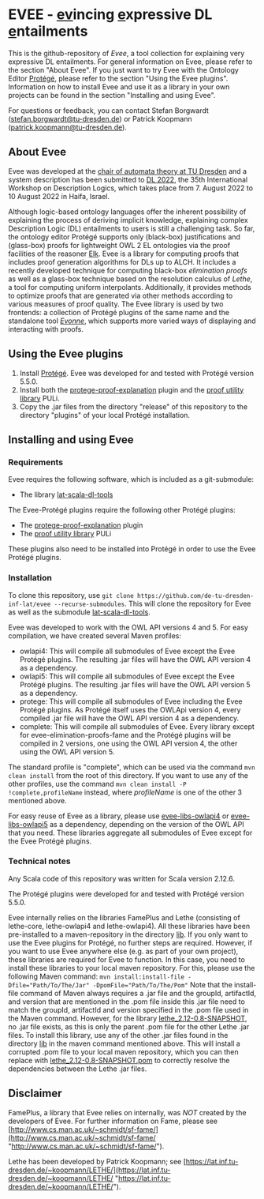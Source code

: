 # EVEE - <u>ev</u>incing <u>e</u>xpressive DL <u>e</u>ntailments
This is the github-repository of *Evee*, a tool collection for explaining very expressive DL entailments.
For general information on Evee, please refer to the section "About Evee".
If you just want to try Evee with the Ontology Editor [Protégé](https://protege.stanford.edu/ "https://protege.stanford.edu/"), please refer to the section "Using the Evee plugins".
Information on how to install Evee and use it as a library in your own projects can be found in the section "Installing and using Evee".

For questions or feedback, you can contact Stefan Borgwardt (stefan.borgwardt@tu-dresden.de) or Patrick Koopmann (patrick.koopmann@tu-dresden.de).

## About Evee
Evee was developed at the [chair of automata theory at TU Dresden](https://tu-dresden.de/ing/informatik/thi/lat "https://tu-dresden.de/ing/informatik/thi/lat") and a system description has been submitted to [DL 2022](https://dai.fmph.uniba.sk/events/dl2022/ "https://dai.fmph.uniba.sk/events/dl2022/"), the 35th International Workshop on Description Logics, which takes place from 7. August 2022 to 10 August 2022 in Haifa, Israel.

Although logic-based ontology languages offer the inherent possibility of explaining the process of deriving implicit knowledge, explaining complex Description Logic (DL) entailments to users is still a challenging task.
So far, the ontology editor Protégé supports only (black-box) justifications and (glass-box) proofs for lightweight OWL 2 EL ontologies via the proof facilities of the reasoner [Elk](https://github.com/liveontologies/elk-reasoner "https://github.com/liveontologies/elk-reasoner").
Evee is a library for computing proofs that includes proof generation algorithms for DLs up to ALCH. It includes a recently developed technique for computing black-box *elimination proofs* as well as a glass-box technique based on the resolution calculus of *Lethe*, a tool for computing uniform interpolants.
Additionally, it provides methods to optimize proofs that are generated via other methods according to various measures of proof quality. The Evee library is used by two frontends: a collection of Protégé plugins of the same name and the standalone tool [*Evonne*](https://imld.de/en/research/research-projects/evonne/ "https://imld.de/en/research/research-projects/evonne/"), which supports more varied ways of displaying and interacting with proofs.

## Using the Evee plugins
1. Install [Protégé](https://protege.stanford.edu/ "https://protege.stanford.edu/"). Evee was developed for and tested with Protégé version 5.5.0.
2. Install both the [protege-proof-explanation](https://github.com/liveontologies/protege-proof-explanation "https://github.com/liveontologies/protege-proof-explanation") plugin and the [proof utility library](https://github.com/liveontologies/puli "https://github.com/liveontologies/puli") PULi.
3. Copy the .jar files from the directory "release" of this repository to the directory "plugins" of your local Protégé installation.

## Installing and using Evee

### Requirements
Evee requires the following software, which is included as a git-submodule:
- The library [lat-scala-dl-tools](https://github.com/de-tu-dresden-inf-lat/lat-scala-dl-tools "https://github.com/de-tu-dresden-inf-lat/lat-scala-dl-tools")

The Evee-Protégé plugins require the following other Protégé plugins:
- The [protege-proof-explanation](https://github.com/liveontologies/protege-proof-explanation "https://github.com/liveontologies/protege-proof-explanation") plugin
- The [proof utility library](https://github.com/liveontologies/puli "https://github.com/liveontologies/puli") PULi

These plugins also need to be installed into Protégé in order to use the Evee Protégé plugins.

### Installation
To clone this repository, use `git clone https://github.com/de-tu-dresden-inf-lat/evee --recurse-submodules`.
This will clone the repository for Evee as well as the submodule [lat-scala-dl-tools](https://github.com/de-tu-dresden-inf-lat/lat-scala-dl-tools "https://github.com/de-tu-dresden-inf-lat/lat-scala-dl-tools").

Evee was developed to work with the OWL API versions 4 and 5.
For easy compilation, we have created several Maven profiles:
- owlapi4: This will compile all submodules of Evee except the Evee Protégé plugins. The resulting .jar files will have the OWL API version 4 as a dependency.  
- owlapi5: This will compile all submodules of Evee except the Evee Protégé plugins. The resulting .jar files will have the OWL API version 5 as a dependency.
- protege: This will compile all submodules of Evee including the Evee Protégé plugins. As Protégé itself uses the OWLApi version 4, every compiled .jar  file will have the OWL API version 4 as a dependency. 
- complete: This will compile all submodules of Evee. Every library except for evee-elimination-proofs-fame and the Protégé plugins will be compiled in 2 versions, one using the OWL API version 4, the other using the OWL API version 5.

The standard profile is "complete", which can be used via the command `mvn clean install` from the root of this directory.
If you want to use any of the other profiles, use the command `mvn clean install -P !complete,profileName` instead, where *profileName* is one of the other 3 mentioned above. 

For easy reuse of Evee as a library, please use [evee-libs-owlapi4](evee-libs/evee-libs-owlapi4/pom.xml) or [evee-libs-owlapi5](evee-libs/evee-libs-owlapi5/pom.xml) as a dependency, depending on the version of the OWL API that you need.
These libraries aggregate all submodules of Evee except for the Evee Protégé plugins.

### Technical notes

Any Scala code of this repository was written for Scala version 2.12.6.

The Protégé plugins were developed for and tested with Protégé version 5.5.0.

Evee internally relies on the libraries FamePlus and Lethe (consisting of lethe-core, lethe-owlapi4 and lethe-owlapi4).
All these libraries have been pre-installed to a maven-repository in the directory [lib](lib).
If you only want to use the Evee plugins for Protégé, no further steps are required.
However, if you want to use Evee anywhere else (e.g. as part of your own project), these libraries are required for Evee to function.
In this case, you need to install these libraries to your local maven repository.
For this, please use the following Maven command: `mvn install:install-file -Dfile="Path/To/The/Jar" -DpomFile="Path/To/The/Pom"`
Note that the install-file command of Maven always requires a .jar file and the groupId, artifactId, and version that are mentioned in the .pom file inside this .jar file need to match the groupId, artifactId and version specified in the .pom file used in the Maven command.
However, for the library [lethe_2.12-0.8-SNAPSHOT](lib/de/tu-dresden/inf/lat/lethe_2.12/0.8-SNAPSHOT), no .jar file exists, as this is only the parent .pom file for the other Lethe .jar files.
To install this library, use any of the other .jar files found in the directory [lib](lib) in the maven command mentioned above.
This will install a corrupted .pom file to your local maven repository, which you can then replace with [lethe_2.12-0.8-SNAPSHOT.pom](lethe_2.12-0.8-SNAPSHOT.pom) to correctly resolve the dependencies between the Lethe .jar files.

## Disclaimer

FamePlus, a library that Evee relies on internally, was *NOT* created by the developers of Evee.
For further information on Fame, please see [http://www.cs.man.ac.uk/~schmidt/sf-fame/](http://www.cs.man.ac.uk/~schmidt/sf-fame/ "http://www.cs.man.ac.uk/~schmidt/sf-fame/").

Lethe has been developed by Patrick Koopmann; see [https://lat.inf.tu-dresden.de/~koopmann/LETHE/](https://lat.inf.tu-dresden.de/~koopmann/LETHE/ "https://lat.inf.tu-dresden.de/~koopmann/LETHE/").
